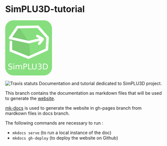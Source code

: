 # SimPLU3D-tutorial

![LOGO](https://raw.githubusercontent.com/SimPLU3D/SimPLU3D.github.io/master/logo/logo_small.png)

![Travis statuts](https://travis-ci.org/SimPLU3D/simplu3D-tutorial.svg?branch=master)
Documentation and tutorial dedicated to SimPLU3D project.

This branch contains the documentation as markdown files that will be used to generate the [website](https://simplu3d.github.io/simplu3D-tutorial/).

[mk-docs](https://simplu3d.github.io/simplu3D-tutorial/) is used to generate the website in gh-pages branch from mardkown files in docs branch.

The following commands are necessary to run :

- ```mkdocs serve``` (to run a local instance of the doc)
- ```mkdocs gh-deploy``` (to deploy the website on Github)

